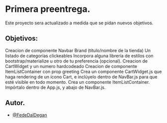 # Primera preentrega.

Este proyecto sera actualizado a medida que se pidan nuevos objetivos.

## Objetivos:

Creacion de componente Navbar
Brand (título/nombre de la tienda)
Un listado de categorías clickeables
Incorpora alguna librería de estilos con bootstrap/materialize u otro de tu preferencia (opcional).
Creacion de CartWidget y un numero hardcodeado
Creacion de componente ItemListContainer con prop greeting
Crea un componente CartWidget.js que haga rendering de un ícono Cart, e inclúyelo dentro de NavBar.js para que esté visible en todo momento.
Crea un componente ItemListContainer. Impórtalo dentro de App.js, y abajo de NavBar.js. 

## Autor.

- [@FedeDalDegan](https://github.com/FedeDalDegan)
